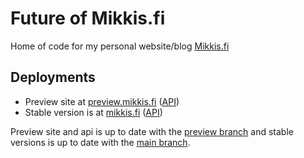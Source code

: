 # Future of Mikkis.fi

Home of code for my personal website/blog [Mikkis.fi](https://mikkis.fi)

## Deployments

- Preview site at [preview.mikkis.fi](https://preview.mikkis.fi) ([API](https://api-preview.bymikkis.net))
- Stable version is at [mikkis.fi](https://mikkis.fi) ([API](https://api.bymikkis.net))

Preview site and api is up to date with the [preview branch](https://github.com/mikkisguy/thru-time/tree/preview) and stable versions is up to date with the [main branch](https://github.com/mikkisguy/thru-time/tree/main).
